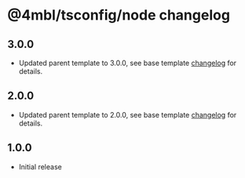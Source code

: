 # @4mbl/tsconfig/node changelog

## 3.0.0

* Updated parent template to 3.0.0, see base template [changelog](../base/changelog.md#300) for details.

## 2.0.0

* Updated parent template to 2.0.0, see base template [changelog](../base/changelog.md#200) for details.

## 1.0.0

* Initial release

